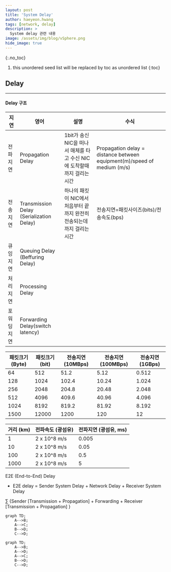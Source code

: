```yaml
---
layout: post
title: 'System Delay' 
author: haeyeon.hwang
tags: [network, delay]
description: >
  System delay 관련 내용 
image: /assets/img/blog/vSphere.png
hide_image: true
---
```


{:.no_toc}
1. this unordered seed list will be replaced by toc as unordered list
{:toc}

## **Delay**

---

#### **Delay 구조**

지연|영어|설명|수식
---|---|---|---
전파지연|Propagation Delay|1bit가 송신 NIC을 떠나서 매체를 타고 수신 NIC에 도착할때까지 걸리는 시간|Propagation delay = distance between equipment(m)/speed of medium (m/s)
전송지연|Transmission Delay (Serialization Delay)|하나의 패킷이 NIC에서 처음부터 끝까지 완전히 전송되는데까지 걸리는 시간|전송지연=패킷사이즈(bits)/전송속도(bps)
큐잉지연|Queuing Delay (Beffuring Delay)||
처리지연|Processing Delay||
포워딩지연|Forwarding Delay(switch latency)||


패킷크기 (Byte)|패킷크기 (bit)|전송지연 (10MBps)|전송지연 (100MBps)|전송지연 (1GBps)
---|---|---|---|---
64|512|51.2|5.12|0.512
128|1024|102.4|10.24|1.024
256|2048|204.8|20.48|2.048
512|4096|409.6|40.96|4.096
1024|8192|819.2|81.92|8.192
1500|12000|1200|120|12

거리 (km)|전파속도 (광섬유)|전파지연 (광섬유, ms)
---|---|---
1   |2 x 10^8 m/s|0.005
10  |2 x 10^8 m/s|0.05 
100 |2 x 10^8 m/s|0.5  
1000|2 x 10^8 m/s|5    

E2E (End-to-End) Delay
- E2E delay = Sender System Delay + Network Delay + Receiver System Delay



$\sum$ {Sender [Transmission + Propagation] + Forwarding + Receiver [Transmission + Propagation] }


```mermaid
graph TD;
    A-->B;
    A-->C;
    B-->D;
    C-->D;
```  

```mermaid
graph TD;
    A-->B;
    A-->D;
    A-->C;
    B-->D;
    C-->D;
```  
